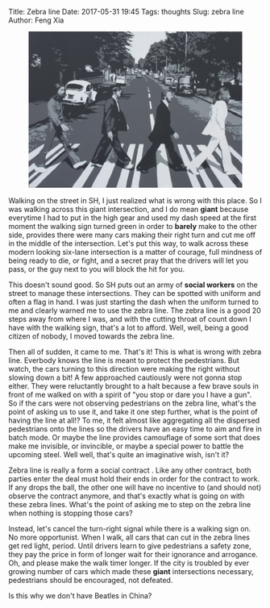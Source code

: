 Title: Zebra line
Date: 2017-05-31 19:45
Tags: thoughts
Slug: zebra line
Author: Feng Xia

<figure class="col l6 m6 s12">
  <img src="/images/beatles.jpg"/>
</figure>

Walking on the street in SH, I just realized what is wrong with this
place. So I was walking across this giant intersection, and I do mean
**giant** because everytime I had to put in the high gear and used my
dash speed at the first moment the walking sign turned green in order
to **barely** make to the other side, provides there were many
cars making their right turn and cut me off in the middle of the
intersection. Let's put this way, to walk across these modern looking
six-lane intersection is a matter of courage, full mindness of being
ready to die, or fight, and a secret pray that the drivers will let
you pass, or the guy next to you will block the hit for you.

This doesn't sound good. So SH puts out an army of __social workers__ on
the street to manage these intersections. They can be spotted with
uniform and often a flag in hand. I was just starting the dash when
the uniform turned to me and clearly warned me to use the zebra
line. The zebra line is a good 20 steps away from where I was, and
with the cutting throat of count down I have with the walking sign,
that's a lot to afford. Well, well, being a good citizen of nobody, I
moved towards the zebra line.

Then all of sudden, it came to me. That's it! This is what is wrong
with zebra line. Everbody knows the line is meant to protect the
pedestrians. But watch, the cars turning to this direction were making
the right without slowing down a bit!  A few approached cautiously
were not gonna stop either. They were reluctantly brought to a halt
because a few brave souls in front of me walked on with a spirit of
"you stop or dare you I have a gun". So if the cars were not observing pedestrians on
the zebra line, what's the point of asking us to use it, and take it
one step further, what is the point of having the line at all!? To me,
it felt almost like aggregating all the dispersed pedestrians onto the
lines so the drivers have an easy time to aim and fire in batch mode.
Or maybe the line provides camouflage of some sort that does make me
invisible, or invincible, or maybe a special power to battle the
upcoming steel. Well well, that's quite an imaginative wish, isn't it?

<span class="myhighlight">Zebra line is really a form a social
contract </span>. Like any other contract, both parties enter the deal
must hold their ends in order for the contract to work. If any drops
the ball, the other one will have no incentive to (and should not)
observe the contract anymore, and that's exactly what is going on with
these zebra lines. What's the point of asking me to step on the zebra
line when nothing is stopping those cars?

Instead, let's cancel the turn-right signal while there is a walking
sign on. No more opportunist. When I walk, all cars that can cut in
the zebra lines get red light, period. Until drivers learn to give
pedestrians a safety zone, they pay the price in form of longer wait for their
ignorance and arrogance. Oh, and please make the walk timer longer. If
the city is troubled by ever growing number of cars which made these
**giant** intersections necessary, pedestrians should be encouraged,
not defeated.

Is this why we don't have Beatles in China?

